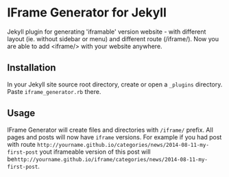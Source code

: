 # IFrame Generator for Jekyll

Jekyll plugin for generating 'iframable' version website - with different layout (ie. without sidebar or menu) and different route (/iframe/). Now you are able to add \<iframe/\> with your website anywhere.


## Installation

In your Jekyll site source root directory, create or open a `_plugins` directory. Paste `iframe_generator.rb` there.

## Usage

IFrame Generator will create files and directories with `/iframe/` prefix. All pages and posts will now have `iframe` versions. For example if you had post with route `http://yourname.github.io/categories/news/2014-08-11-my-first-post` yout iframeable version of this post will be`http://yourname.github.io/iframe/categories/news/2014-08-11-my-first-post`.
